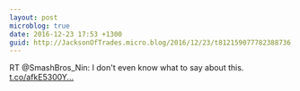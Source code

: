 ```yaml
---
layout: post
microblog: true
date: 2016-12-23 17:53 +1300
guid: http://JacksonOfTrades.micro.blog/2016/12/23/t812159077782388736.html
---
```

RT @SmashBros_Nin: I don't even know what to say about this. [t.co/afkE5300Y...](https://t.co/afkE5300YH)
